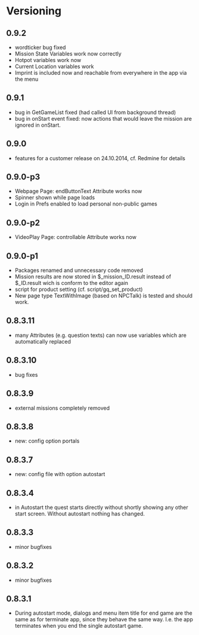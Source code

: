 # Versioning #

## 0.9.2 ##

- wordticker bug fixed
- Mission State Variables work now correctly
- Hotpot variables work now
- Current Location variables work 
- Imprint is included now and reachable from everywhere in the app via the menu

## 0.9.1 ##

- bug in GetGameList fixed (had called UI from background thread)
- bug in onStart event fixed: now actions that would leave the mission are ignored in onStart.

## 0.9.0 ##

- features for a customer release on 24.10.2014, cf. Redmine for details

## 0.9.0-p3 ##

- Webpage Page: endButtonText Attribute works now
- Spinner shown while page loads
- Login in Prefs enabled to load personal non-public games

## 0.9.0-p2 ##

- VideoPlay Page: controllable Attribute works now

## 0.9.0-p1 ##

- Packages renamed and unnecessary code removed
- Mission results are now stored in $_mission_ID.result instead of $_ID.result wich is conform to the editor again
- script for product setting (cf. script/gq_set_product)
- New page type TextWithImage (based on NPCTalk) is tested and should work.

## 0.8.3.11 ##

- many Attributes (e.g. question texts) can now use variables which are automatically replaced

## 0.8.3.10 ##

- bug fixes

## 0.8.3.9 ##

- external missions completely removed 

## 0.8.3.8 ##

- new: config option portals 

## 0.8.3.7 ##

- new: config file with option autostart

## 0.8.3.4 ##

- in Autostart the quest starts directly without shortly showing any other start screen. Without autostart nothing has changed.

## 0.8.3.3 ##

- minor bugfixes

## 0.8.3.2 ##

- minor bugfixes

## 0.8.3.1 ##

- During autostart mode, dialogs and menu item title for end game are the same as for terminate app, since they behave the same way. I.e. the app terminates when you end the single autostart game.